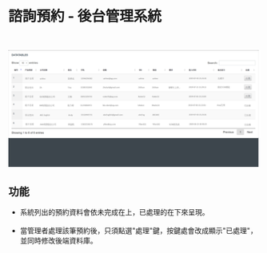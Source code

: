 # 諮詢預約 - 後台管理系統
<br>

![demo](assets/img/demo.png)

## 功能
* 系統列出的預約資料會依未完成在上，已處理的在下來呈現。<br><br>
* 當管理者處理該筆預約後，只須點選"處理"鍵，按鍵處會改成顯示"已處理"，並同時修改後端資料庫。
